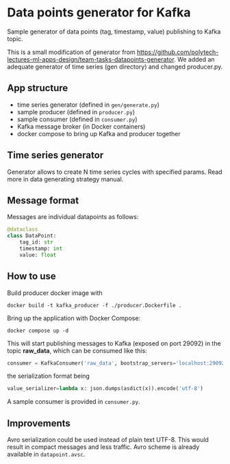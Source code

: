 # Data points generator for Kafka

Sample generator of data points (tag, timestamp, value) publishing to Kafka topic. 

This is a small modification of generator from https://github.com/polytech-lectures-ml-apps-design/team-tasks-datapoints-generator. We added an adequate generator of time series (gen directory) and changed producer.py.

## App structure

 - time series generator (defined in `gen/generate.py`)
 - sample producer (defined in `producer.py`)
 - sample consumer (defined in `consumer.py`)
 - Kafka message broker (in Docker containers)
 - docker compose to bring up Kafka and producer together

## Time series generator

Generator allows to create N time series cycles with specified params. Read more in data generating strategy manual.

## Message format

Messages are individual datapoints as follows: 
```python
@dataclass
class DataPoint:
    tag_id: str
    timestamp: int
    value: float
```

## How to use

Build producer docker image with
```shell
docker build -t kafka_producer -f ./producer.Dockerfile .
```
Bring up the application with Docker Compose:
```shell
docker compose up -d
```
This will start publishing messages to Kafka (exposed on port 29092) in the topic **raw_data**,
which can be consumed like this:
```python
consumer = KafkaConsumer('raw_data', bootstrap_servers='localhost:29092')
```
the serialization format being 
```python
value_serializer=lambda x: json.dumps(asdict(x)).encode('utf-8')
```
A sample consumer is provided in `consumer.py`.

## Improvements

Avro serialization could be used instead of plain text UTF-8.
This would result in compact messages and less traffic.
Avro scheme is already available in `datapoint.avsc`.
